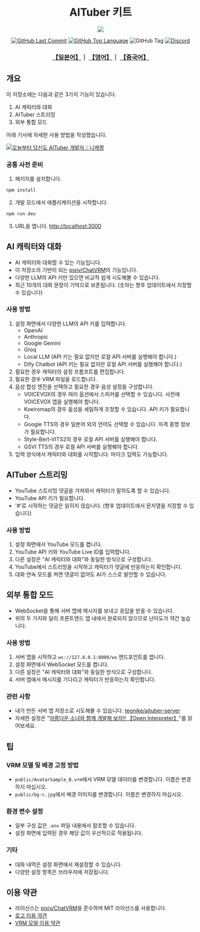 <h1 align="center">AITuber 키트</h1>

<p align="center">
  <img style="max-width: 100%;" src="https://github.com/tegnike/aituber-kit/assets/35606144/04e073de-ef99-4585-8bfa-aaf936409e79">
</p>

<p align="center">
   <a href="https://github.com/tegnike/aituber-kit"><img alt="GitHub Last Commit" src="https://img.shields.io/github/last-commit/tegnike/aituber-kit"></a>
   <a href="https://github.com/tegnike/aituber-kit"><img alt="GitHub Top Language" src="https://img.shields.io/github/languages/top/tegnike/aituber-kit"></a>
   <img alt="GitHub Tag" src="https://img.shields.io/github/v/tag/tegnike/aituber-kit?sort=semver&color=orange">
   <a href="https://discord.gg/T96PTvrs"><img alt="Discord" src="https://img.shields.io/badge/Discord-AITuberKit-7289DA?logo=discord&style=flat&logoColor=white"/></a>
</p>

<h3 align="center">
   <a href="./README.md">【일본어】</a>｜
   <a href="./docs/README_en.md">【영어】</a>｜
   <a href="./docs/README_zh.md">【중국어】</a>
</h3>

## 개요

이 저장소에는 다음과 같은 3가지 기능이 있습니다.

1. AI 캐릭터와 대화
2. AITuber 스트리밍
3. 외부 통합 모드

아래 기사에 자세한 사용 방법을 작성했습니다.

[![오늘부터 당신도 AITuber 개발자｜니케짱](https://github.com/tegnike/aituber-kit/assets/35606144/a958f505-72f9-4665-ab6c-b57b692bb166)](https://note.com/nike_cha_n/n/ne98acb25e00f)

### 공통 사전 준비

1. 패키지를 설치합니다.
```bash
npm install
```

2. 개발 모드에서 애플리케이션을 시작합니다.

```bash
npm run dev
```

3. URL을 엽니다. [http://localhost:3000](http://localhost:3000)

## AI 캐릭터와 대화

- AI 캐릭터와 대화할 수 있는 기능입니다.
- 이 저장소의 기반이 되는 [pixiv/ChatVRM](https://github.com/pixiv/ChatVRM)의 기능입니다.
- 다양한 LLM의 API 키만 있으면 비교적 쉽게 시도해볼 수 있습니다.
- 최근 10개의 대화 문장이 기억으로 보존됩니다. (숫자는 향후 업데이트에서 지정할 수 있습니다)

### 사용 방법

1. 설정 화면에서 다양한 LLM의 API 키를 입력합니다.
   - OpenAI
   - Anthropic
   - Google Gemini
   - Groq
   - Local LLM (API 키는 필요 없지만 로컬 API 서버를 실행해야 합니다.)
   - Dify Chatbot (API 키는 필요 없지만 로컬 API 서버를 실행해야 합니다.)
2. 필요한 경우 캐릭터의 설정 프롬프트를 편집합니다.
3. 필요한 경우 VRM 파일을 로드합니다.
4. 음성 합성 엔진을 선택하고 필요한 경우 음성 설정을 구성합니다.
   - VOICEVOX의 경우 여러 옵션에서 스피커를 선택할 수 있습니다. 사전에 VOICEVOX 앱을 실행해야 합니다.
   - Koeiromap의 경우 음성을 세밀하게 조정할 수 있습니다. API 키가 필요합니다.
   - Google TTS의 경우 일본어 외의 언어도 선택할 수 있습니다. 자격 증명 정보가 필요합니다.
   - Style-Bert-VITS2의 경우 로컬 API 서버를 실행해야 합니다.
   - GSVI TTS의 경우 로컬 API 서버를 실행해야 합니다.
5. 입력 양식에서 캐릭터와 대화를 시작합니다. 마이크 입력도 가능합니다.

## AITuber 스트리밍

- YouTube 스트리밍 댓글을 가져와서 캐릭터가 말하도록 할 수 있습니다.
- YouTube API 키가 필요합니다.
- '#'로 시작하는 댓글은 읽히지 않습니다. (향후 업데이트에서 문자열을 지정할 수 있습니다)

### 사용 방법

1. 설정 화면에서 YouTube 모드를 켭니다.
2. YouTube API 키와 YouTube Live ID를 입력합니다.
3. 다른 설정은 "AI 캐릭터와 대화"와 동일한 방식으로 구성합니다.
4. YouTube에서 스트리밍을 시작하고 캐릭터가 댓글에 반응하는지 확인합니다.
5. 대화 연속 모드를 켜면 댓글이 없어도 AI가 스스로 발언할 수 있습니다.

## 외부 통합 모드

- WebSocket을 통해 서버 앱에 메시지를 보내고 응답을 받을 수 있습니다.
- 위의 두 가지와 달리 프론트엔드 앱 내에서 완료되지 않으므로 난이도가 약간 높습니다.

### 사용 방법

1. 서버 앱을 시작하고 `ws://127.0.0.1:8000/ws` 엔드포인트를 엽니다.
2. 설정 화면에서 WebSocket 모드를 켭니다.
3. 다른 설정은 "AI 캐릭터와 대화"와 동일한 방식으로 구성합니다.
4. 서버 앱에서 메시지를 기다리고 캐릭터가 반응하는지 확인합니다.

### 관련 사항

- 내가 만든 서버 앱 저장소로 시도해볼 수 있습니다. [tegnike/aituber-server](https://github.com/tegnike/aituber-server)
- 자세한 설정은 "[아름다운 소녀와 함께 개발해 보자!! 【Open Interpreter】](https://note.com/nike_cha_n/n/nabcfeb7aaf3f)"를 읽어보세요.

## 팁

### VRM 모델 및 배경 고정 방법

- `public/AvatarSample_B.vrm`에서 VRM 모델 데이터를 변경합니다. 이름은 변경하지 마십시오.
- `public/bg-c.jpg`에서 배경 이미지를 변경합니다. 이름은 변경하지 마십시오.

### 환경 변수 설정

- 일부 구성 값은 `.env` 파일 내용에서 참조할 수 있습니다.
- 설정 화면에 입력된 경우 해당 값이 우선적으로 적용됩니다.

### 기타

- 대화 내역은 설정 화면에서 재설정할 수 있습니다.
- 다양한 설정 항목은 브라우저에 저장됩니다.

## 이용 약관

- 라이선스는 [pixiv/ChatVRM](https://github.com/pixiv/ChatVRM)을 준수하며 MIT 라이선스를 사용합니다.
- [로고 이용 약관](./docs/logo_licence_ko.md)
- [VRM 모델 이용 약관](./docs/vrm_licence_ko.md)
